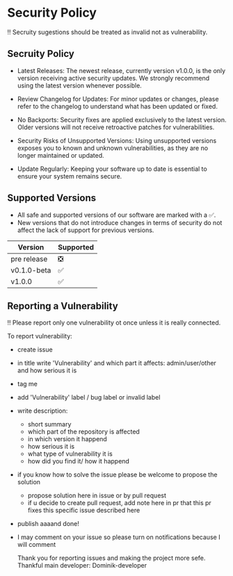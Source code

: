 # Security Policy

‼️ Secruity sugestions should be treated as invalid not as vulnerability.

## Secruity Policy 

* Latest Releases: The newest release, currently version v1.0.0, is the only version receiving active security updates. We strongly recommend using the latest version whenever possible.

* Review Changelog for Updates: For minor updates or changes, please refer to the changelog to understand what has been updated or fixed.

* No Backports: Security fixes are applied exclusively to the latest version. Older versions will not receive retroactive patches for vulnerabilities.

* Security Risks of Unsupported Versions: Using unsupported versions exposes you to known and unknown vulnerabilities, as they are no longer maintained or updated.

* Update Regularly: Keeping your software up to date is essential to ensure your system remains secure.

## Supported Versions

<!--Use this section to tell people about which versions of your project are
currently being supported with security updates.-->


* All safe and supported versions of our software are marked with a ✅. <!-- It is highly recommended to use only these versions, as they contain the latest security fixes and improvements. Older, unsupported versions should be avoided, as they may contain vulnerabilities that will not be addressed retroactively.-->
* New versions that do not introduce changes in terms of security do not affect the lack of support for previous versions.

<!-- All versions that are safe are marked with :white_check_mark: mark. Please avoid using older versions because all security issues have been fixed in the latest releases. Solutions to these issues won’t be retrofitted to earlier versions, and support does not address past vulnerabilities. The newest release is the version that is currently supported with secruity updates.
For this moment it is v1.0.0 version. Keeping our software up to date is essential for security. Thanks!-->

| Version | Supported          |
| ------- | ------------------ |
| pre release   | :negative_squared_cross_mark:  |
| v0.1.0-beta   | :white_check_mark: |
| v1.0.0   | :white_check_mark: |

<!--| 5.0.x   | :x:                |
| 4.0.x   | :white_check_mark: |
| < 4.0   | :x:                |-->

## Reporting a Vulnerability
<!--Use this section to tell people how to report a vulnerability.

Tell them where to go, how often they can expect to get an update on a
reported vulnerability, what to expect if the vulnerability is accepted or
declined, etc.-->

‼️ Please report only one vulnerability ot once unless it is really connected.

To report vulnerability:

* create issue
* in title write 'Vulnerability' and which part it affects: admin/user/other and how serious it is  
* tag me
* add 'Vulnerability' label / bug label or invalid label
* write description:
  * short summary
  * which part of the repository is affected
  * in which version it happend
  * how serious it is  
  * what type of vulnerability it is
  * how did you find it/ how it happend
* if you know how to solve the issue please be welcome to propose the solution
  * propose solution here in issue or by pull request
  * if u decide to create pull request, add note here in pr that this pr fixes this specific issue described here  
* publish aaaand done!
* I may comment on your issue so please turn on notifications because I will comment

  Thank you for reporting issues and making the project more sefe.
  Thankful main developer: Dominik-developer  
